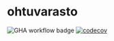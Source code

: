 # ohtuvarasto

![GHA workflow badge](https://github.com/SiniCode/ohtuvarasto/workflows/CI/badge.svg)
[![codecov](https://codecov.io/gh/SiniCode/ohtuvarasto/branch/main/graph/badge.svg?token=64T8L3X495)](https://codecov.io/gh/SiniCode/ohtuvarasto)
